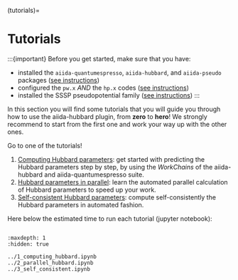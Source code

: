 (tutorials)=

# Tutorials

:::{important}
Before you get started, make sure that you have:

- installed the `aiida-quantumespresso`, `aiida-hubbard`, and `aiida-pseudo` packages ([see instructions](installation-installation))
- configured the `pw.x` *AND* the `hp.x` codes ([see instructions](installation-setup-code))
- installed the SSSP pseudopotential family ([see instructions](installation-setup-pseudopotentials))
:::

In this section you will find some tutorials that you will guide you through how to use the aiida-hubbard plugin, from **zero** to **hero**! We strongly recommend to start from the first one and work your way up with the other ones.

Go to one of the tutorials!

1. [Computing Hubbard parameters](../1_computing_hubbard.ipynb): get started with predicting the Hubbard parameters step by step, by using the _WorkChains_ of the aiida-hubbard and aiida-quantumespresso suite.
2. [Hubbard parameters in parallel](../2_parallel_hubbard.ipynb): learn the automated parallel calculation of Hubbard parameters to speed up your work.
3. [Self-consistent Hubbard parameters](../3_self_consistent.ipynb): compute self-consistently the Hubbard parameters in automated fashion.

Here below the estimated time to run each tutorial (jupyter notebook):

```{nb-exec-table}
```

```{toctree}
:maxdepth: 1
:hidden: true

../1_computing_hubbard.ipynb
../2_parallel_hubbard.ipynb
../3_self_consistent.ipynb
```
